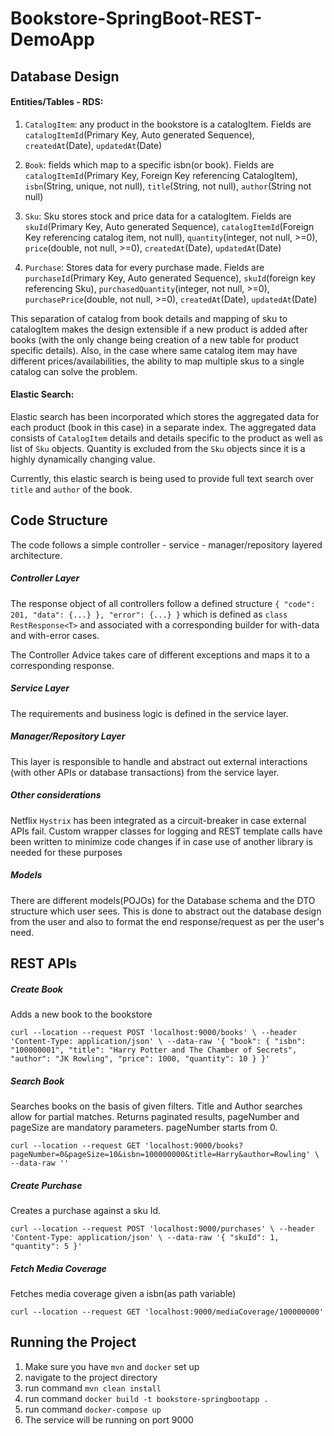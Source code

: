 # Bookstore-SpringBoot-REST-DemoApp

## Database Design

#### Entities/Tables - RDS: 
1. `CatalogItem`: any product in the bookstore is a catalogItem. Fields are `catalogItemId`(Primary Key, Auto generated Sequence),
`createdAt`(Date), `updatedAt`(Date)

2. `Book`: fields which map to a specific isbn(or book). Fields are `catalogItemId`(Primary Key, Foreign Key referencing CatalogItem), 
`isbn`(String, unique, not null), `title`(String, not null), `author`(String not null)

3. `Sku`: Sku stores stock and price data for a catalogItem. Fields are `skuId`(Primary Key, Auto generated Sequence), 
`catalogItemId`(Foreign Key referencing catalog item, not null), `quantity`(integer, not null, >=0), 
`price`(double, not null, >=0), `createdAt`(Date), `updatedAt`(Date)

4. `Purchase`: Stores data for every purchase made. Fields are `purchaseId`(Primary Key, Auto generated Sequence), `skuId`(foreign 
key referencing Sku), `purchasedQuantity`(integer, not null, >=0), `purchasePrice`(double, not null, >=0), `createdAt`(Date),
`updatedAt`(Date)

This separation of catalog from book details and mapping of sku to catalogItem makes the design extensible if a new product 
is added after books (with the only change being creation of a new table for product specific details).  Also, in the case
where same catalog item may have different prices/availabilities, the ability to map multiple skus to a single catalog can solve the
problem.


#### Elastic Search:
Elastic search has been incorporated which stores the aggregated data for each product (book in this case) in a separate index.
The aggregated data consists of `CatalogItem` details and details specific to the product as well as list of `Sku` objects.
Quantity is excluded from the `Sku` objects since it is a highly dynamically changing value.

Currently, this elastic search is being used to provide full text search over `title` and `author` of the book.


## Code Structure
The code follows a simple controller - service - manager/repository layered architecture.

##### Controller Layer
The response object of all controllers follow a defined structure 
`{
     "code": 201,
     "data": {...}
     },
     "error": {...}
 }`
 which is defined as  `class RestResponse<T>` and associated with a corresponding builder for with-data and with-error
 cases.
 
 The Controller Advice takes care of different exceptions and maps it to a corresponding response.
 
 
 ##### Service Layer
 The requirements and business logic is defined in the service layer.
 
 
 ##### Manager/Repository Layer
 This layer is responsible to handle and abstract out external interactions (with other APIs or database transactions) from
 the service layer.
 
 
 ##### Other considerations
 Netflix `Hystrix` has been integrated as a circuit-breaker in case external APIs fail.
 Custom wrapper classes for logging and REST template calls have been written to 
 minimize code changes if in case use of another library is needed for these purposes
 
 
 
 ##### Models
 There are different models(POJOs) for the Database schema and the DTO structure which user sees. This is done to abstract out
 the database design from the user and also to format the end response/request as per the user's need.


## REST APIs
##### Create Book
Adds a new book to the bookstore

`curl --location --request POST 'localhost:9000/books' \
 --header 'Content-Type: application/json' \
 --data-raw '{
     "book": {
         "isbn": "100000001",
         "title": "Harry Potter and The Chamber of Secrets",
         "author": "JK Rowling",
         "price": 1000,
         "quantity": 10
     }
 }'`


##### Search Book
Searches books on the basis of given filters. Title and Author searches allow for partial matches. Returns paginated results,
pageNumber and pageSize are mandatory parameters. pageNumber starts from 0.

`curl --location --request GET 'localhost:9000/books?pageNumber=0&pageSize=10&isbn=100000000&title=Harry&author=Rowling' \
 --data-raw ''`


##### Create Purchase
Creates a purchase against a sku Id.

`curl --location --request POST 'localhost:9000/purchases' \
 --header 'Content-Type: application/json' \
 --data-raw '{
 	"skuId": 1,
 	"quantity": 5
 }'`


##### Fetch Media Coverage
Fetches media coverage given a isbn(as path variable)

`curl --location --request GET 'localhost:9000/mediaCoverage/100000000'`


## Running the Project
1. Make sure you have `mvn` and `docker` set up
2. navigate to the project directory
3. run command `mvn clean install`
4. run command `docker build -t bookstore-springbootapp .`
5. run command `docker-compose up`
6. The service will be running on port 9000




    